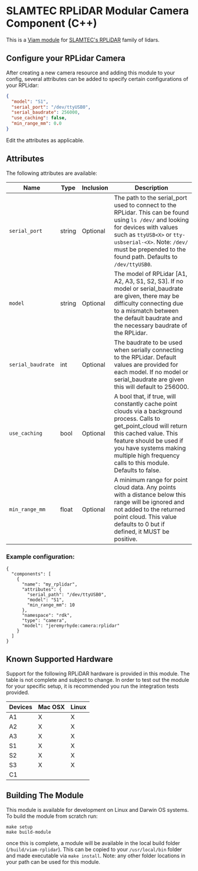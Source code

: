 # SLAMTEC RPLiDAR Modular Camera Component (C++)

This is a [Viam module](https://docs.viam.com/manage/configuration/#modules) for [SLAMTEC's RPLiDAR](https://github.com/Slamtec/rplidar_sdk) family of lidars.


## Configure your RPLidar Camera

After creating a new camera resource and adding this module to your config, several attributes can be added to specify certain configurations of your RPLidar:


```json
{
  "model": "S1",
  "serial_port": "/dev/ttyUSB0",
  "serial_baudrate": 256000,
  "use_caching": false,
  "min_range_mm": 0.0
}
```

Edit the attributes as applicable.

## Attributes

The following attributes are available:

| Name | Type | Inclusion | Description |
| ---- | ---- | --------- | ----------- |
| `serial_port` | string | Optional | The path to the serial_port used to connect to the RPLidar. This can be found using `ls /dev/` and looking for devices with values such as `ttyUSB<X>` or `tty-usbserial-<X>`. Note: `/dev/` must be prepended to the found path. Defaults to `/dev/ttyUSB0`. |
| `model` | string | Optional | The model of RPLidar [A1, A2, A3, S1, S2, S3]. If no model or serial_baudrate are given, there may be difficulty connecting due to a mismatch between the default baudrate and the necessary baudrate of the RPLidar. |
| `serial_baudrate` | int | Optional | The baudrate to be used when serially connecting to the RPLidar. Default values are provided for each model. If no model or serial_baudrate are given this will default to 256000.  |
| `use_caching` | bool | Optional | A bool that, if true, will constantly cache point clouds via a background process. Calls to get_point_cloud will return this cached value. This feature should be used if you have systems making multiple high frequency calls to this module. Defaults to false. |
| `min_range_mm` | float | Optional | A minimum range for point cloud data. Any points with a distance below this range will be ignored and not added to the returned point cloud. This value defaults to 0 but if defined, it MUST be positive. |

### Example configuration:

```
{
  "components": [
    {
      "name": "my_rplidar",
      "attributes": {
        "serial_path": "/dev/ttyUSB0",
        "model": "S1",
        "min_range_mm": 10
      },
      "namespace": "rdk",
      "type": "camera",
      "model": "jeremyrhyde:camera:rplidar"
    }
  ]
}
```

## Known Supported Hardware

Support for the following RPLiDAR hardware is provided in this module. The table is not complete and subject to change. In order to test out the module for your specific setup, it is recommended you run the integration tests provided.

| Devices             | Mac OSX |  Linux  |
|---------------------|---------|---------|
| A1                  |    X    |    X    | 
| A2                  |    X    |    X    | 
| A3                  |    X    |    X    | 
| S1                  |    X    |    X    | 
| S2                  |    X    |    X    | 
| S3                  |    X    |    X    | 
| C1                  |         |         | 

## Building The Module

This module is available for development on Linux and Darwin OS systems. To build the module from scratch run:

```
make setup
make build-module
```

once this is complete, a module will be available in the local build folder (`/build/viam-rplidar`). This can be copied to your `/usr/local/bin` folder and made executable via `make install`. Note: any other folder locations in your path can be used for this module. 
